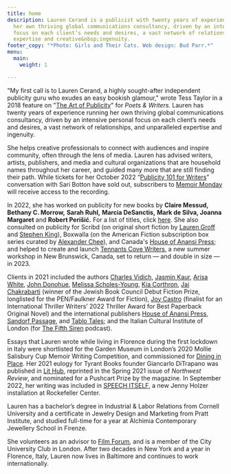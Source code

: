 ```yaml
---
title: home
description: Lauren Cerand is a publicist with twenty years of experience running
  her own thriving global communications consultancy, driven by an intensive personal
  focus on each client’s needs and desires, a vast network of relationships, and unparalleled
  expertise and creative&nbsp;ingenuity.
footer_copy: "*Photo: Girls and Their Cats. Web design: Bud Parr.*"
menu:
  main:
    weight: 1

---
```

"My first call is to Lauren Cerand, a highly sought-after independent publicity guru who exudes an easy bookish glamour," wrote Tess Taylor in a 2018 feature on "[The Art of Publicity](https://www.pw.org/content/the_art_of_publicity_how_indie_publicists_work_with_writers)" for _Poets & Writers._ Lauren has twenty years of experience running her own thriving global communications consultancy, driven by an intensive personal focus on each client’s needs and desires, a vast network of relationships, and unparalleled expertise and ingenuity.  
  
She helps creative professionals to connect with audiences and inspire community, often through the lens of media. Lauren has advised writers, artists, publishers, and media and cultural organizations that are household names throughout her career, and guided many more that are still finding their path. While tickets for her October 2022 “[Publicity 101 for Writers](https://www.brownpapertickets.com/event/5552810)” conversation with Sari Botton have sold out, subscribers to [Memoir Monday](https://memoirmonday.substack.com/) will receive access to the recording.  
  
In 2022, she has worked on publicity for new books by **Claire Messud, Bethany C. Morrow,** **Sarah Ruhl,** **Marcia DeSanctis,** **Mark de Silva, Joanna Margaret** and **Robert Perišić.** For a list of titles, click [here](https://bookshop.org/wishlists/e094075b339c3394bbf012065b34fefa9021ec8c). She also consulted on publicity for Scribd (on original short fiction by [Lauren Groff](https://www.oprahdaily.com/entertainment/books/a39716336/lauren-groff-junket-story/) and [Stephen King](https://www.usatoday.com/story/entertainment/books/2022/04/27/stephen-king-finn-exclusive-cover-reveal-scribd/9543384002/)), Boxwalla (on the American Fiction subscription box series curated by [Alexander Chee](https://www.latimes.com/entertainment-arts/books/story/2022-08-19/how-two-socal-immigrants-and-alexander-chee-are-reinventing-the-gift-box-for-books)), and Canada's [House of Anansi Press](https://houseofanansi.com/); and helped to create and launch [Tennants Cove Writers](https://www.tennantscovewriters.com/), a new summer workshop in New Brunswick, Canada, set to return — and double in size — in 2023.  
  
Clients in 2021 included the authors [Charles Vidich](https://www.germsatbaybook.com/), [Jasmin Kaur](https://www.jasminkaur.com/), [Arisa White](https://arisawhite.com/), [John Donohue](https://alltherestaurants.com/), [Melissa Scholes-Young](https://melissascholesyoung.com/), [Kia Corthron](http://www.kiacorthron-author.com/index.htm), [Jai Chakrabarti](http://jai-chakrabarti.squarespace.com/) (winner of the Jewish Book Council Debut Fiction Prize, longlisted for the PEN/Faulkner Award for Fiction), [Joy Castro](https://www.joycastro.com/) (finalist for an International Thriller Writers’ 2022 Thriller Award for Best Paperback Original Novel) and the international publishers [House of Anansi Press](https://houseofanansi.com/), [Sandorf Passage](https://sandorfpassage.org/), and [Tablo Tales](https://tablo.com/tablo-tales); and the Italian Cultural Institute of London (for [The Fifth Siren](https://www.thefifthsiren.com/) podcast).  
  
Essays that Lauren wrote while living in Florence during the first lockdown in Italy were shortlisted for the Garden Museum in London’s 2020 Mollie Salisbury Cup Memoir Writing Competition, and commissioned for [Dining in Place](https://dininginplace.com/essay/in-isolation-with-lauren-cerand/). Her 2021 eulogy for Tyrant Books founder Giancarlo DiTrapano was published in [Lit Hub](https://lithub.com/well-always-have-the-best-day-of-our-lives-remembering-giancarlo-ditrapano/), reprinted in the Spring 2021 issue of _Northwest Review_, and nominated for a Pushcart Prize by the magazine. In September 2022, her writing was included in [SPEECH ITSELF](https://pen.org/event/speech-itself-jenny-holzer-installation-at-rockefeller-center/), a new Jenny Holzer installation at Rockefeller Center.  
  
Lauren has a bachelor’s degree in Industrial & Labor Relations from Cornell University and a certificate in Jewelry Design and Marketing from Pratt Institute, and studied full-time for a year at Alchimia Contemporary Jewellery School in Firenze.  
  
She volunteers as an advisor to [Film Forum](https://filmforum.org/)_,_ and is a member of the City University Club in London. After two decades in New York and a year in Florence, Italy, Lauren now lives in Baltimore and continues to work internationally.